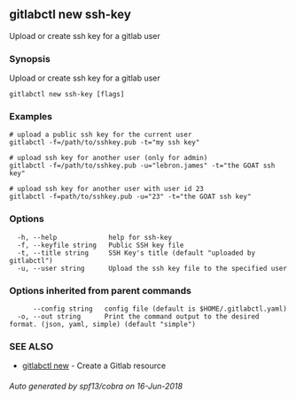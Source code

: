 ## gitlabctl new ssh-key

Upload or create ssh key for a gitlab user

### Synopsis

Upload or create ssh key for a gitlab user

```
gitlabctl new ssh-key [flags]
```

### Examples

```
# upload a public ssh key for the current user
gitlabctl -f=/path/to/sshkey.pub -t="my ssh key"

# upload ssh key for another user (only for admin)
gitlabctl -f=/path/to/sshkey.pub -u="lebron.james" -t="the GOAT ssh key"

# upload ssh key for another user with user id 23
gitlabctl -f=path/to/sshkey.pub -u="23" -t="the GOAT ssh key"
```

### Options

```
  -h, --help             help for ssh-key
  -f, --keyfile string   Public SSH key file
  -t, --title string     SSH Key's title (default "uploaded by gitlabctl")
  -u, --user string      Upload the ssh key file to the specified user
```

### Options inherited from parent commands

```
      --config string   config file (default is $HOME/.gitlabctl.yaml)
  -o, --out string      Print the command output to the desired format. (json, yaml, simple) (default "simple")
```

### SEE ALSO

* [gitlabctl new](gitlabctl_new.md)	 - Create a Gitlab resource

###### Auto generated by spf13/cobra on 16-Jun-2018

